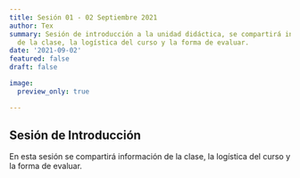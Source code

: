```yaml
---
title: Sesión 01 - 02 Septiembre 2021
author: Tex
summary: Sesión de introducción a la unidad didáctica, se compartirá información 
  de la clase, la logística del curso y la forma de evaluar.
date: '2021-09-02'
featured: false
draft: false

image:
  preview_only: true

---
```


## Sesión de Introducción 
En esta sesión se compartirá información de la clase, la logística del curso y 
la forma de evaluar.


&nbsp;

&nbsp;



